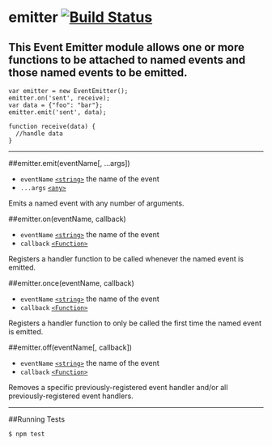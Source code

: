 # emitter [![Build Status](https://travis-ci.org/aelliott1485/emitter.svg?branch=master)](https://travis-ci.org/aelliott1485/emitter)
This Event Emitter module allows one or more functions to be attached to named events and those named events to be emitted.
---
```
var emitter = new EventEmitter();
emitter.on('sent', receive);
var data = {"foo": "bar"};
emitter.emit('sent', data);

function receive(data) {
  //handle data
}
```
---

##emitter.emit(eventName[, ...args])

- `eventName` [`<string>`](https://developer.mozilla.org/en-US/docs/Web/JavaScript/Data_structures#String_type) the name of the event
- `...args` [`<any>`](https://developer.mozilla.org/en-US/docs/Web/JavaScript/Data_structures#Data_types)

Emits a named event with any number of arguments.

##emitter.on(eventName, callback)

- `eventName` [`<string>`](https://developer.mozilla.org/en-US/docs/Web/JavaScript/Data_structures#String_type) the name of the event
- `callback` [`<Function>`](https://developer.mozilla.org/en-US/docs/Web/JavaScript/Reference/Global_Objects/Function)

Registers a handler function to be called whenever the named event is emitted.

##emitter.once(eventName, callback)

- `eventName` [`<string>`](https://developer.mozilla.org/en-US/docs/Web/JavaScript/Data_structures#String_type) the name of the event
- `callback` [`<Function>`](https://developer.mozilla.org/en-US/docs/Web/JavaScript/Reference/Global_Objects/Function)

Registers a handler function to only be called the first time the named event is emitted.

##emitter.off(eventName[, callback])

- `eventName` [`<string>`](https://developer.mozilla.org/en-US/docs/Web/JavaScript/Data_structures#String_type) the name of the event
- `callback` [`<Function>`](https://developer.mozilla.org/en-US/docs/Web/JavaScript/Reference/Global_Objects/Function)

Removes a specific previously-registered event handler and/or all previously-registered event handlers.

---

##Running Tests

```
$ npm test
```